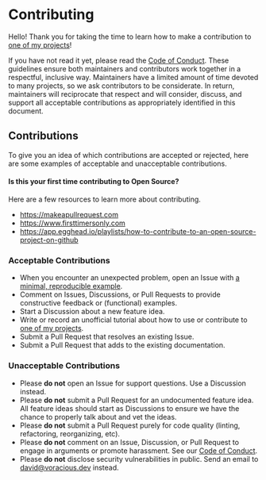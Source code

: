 # Contributing

Hello! Thank you for taking the time to learn how to make a contribution to [one of my projects](https://github.com/davidmyersdev)!

If you have not read it yet, please read the [Code of Conduct](https://github.com/davidmyersdev/.github/blob/main/CODE_OF_CONDUCT.md). These guidelines ensure both maintainers and contributors work together in a respectful, inclusive way. Maintainers have a limited amount of time devoted to many projects, so we ask contributors to be considerate. In return, maintainers will reciprocate that respect and will consider, discuss, and support all acceptable contributions as appropriately identified in this document.

## Contributions

To give you an idea of which contributions are accepted or rejected, here are some examples of acceptable and unacceptable contributions.

#### Is this your first time contributing to Open Source?

Here are a few resources to learn more about contributing.

- https://makeapullrequest.com
- https://www.firsttimersonly.com
- https://app.egghead.io/playlists/how-to-contribute-to-an-open-source-project-on-github

### Acceptable Contributions

- When you encounter an unexpected problem, open an Issue with [a minimal, reproducible example](https://stackoverflow.com/help/minimal-reproducible-example).
- Comment on Issues, Discussions, or Pull Requests to provide constructive feedback or (functional) examples.
- Start a Discussion about a new feature idea.
- Write or record an unofficial tutorial about how to use or contribute to [one of my projects](https://github.com/davidmyersdev).
- Submit a Pull Request that resolves an existing Issue.
- Submit a Pull Request that adds to the existing documentation.

### Unacceptable Contributions

- Please **do not** open an Issue for support questions. Use a Discussion instead.
- Please **do not** submit a Pull Request for an undocumented feature idea. All feature ideas should start as Discussions to ensure we have the chance to properly talk about and vet the ideas.
- Please **do not** submit a Pull Request purely for code quality (linting, refactoring, reorganizing, etc).
- Please **do not** comment on an Issue, Discussion, or Pull Request to engage in arguments or promote harassment. See our [Code of Conduct](https://github.com/davidmyersdev/.github/blob/main/CODE_OF_CONDUCT.md).
- Please **do not** disclose security vulnerabilities in public. Send an email to [david@voracious.dev](mailto:david@voracious.dev) instead.

